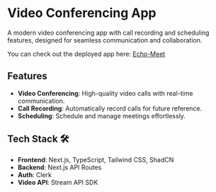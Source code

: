 # Video Conferencing App

A modern video conferencing app with call recording and scheduling features, designed for seamless communication and collaboration.

You can check out the deployed app here: [Echo-Meet](https://echo-meet-j2o9.vercel.app/)

## Features
- **Video Conferencing**: High-quality video calls with real-time communication.
- **Call Recording**: Automatically record calls for future reference.
- **Scheduling**: Schedule and manage meetings effortlessly.

## Tech Stack 🛠️

- **Frontend**: Next.js, TypeScript, Tailwind CSS, ShadCN
- **Backend**: Next.js API Routes
- **Auth**: Clerk
- **Video API**: Stream API SDK

